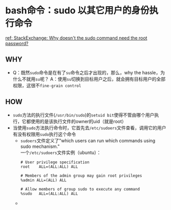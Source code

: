 # bash命令：sudo 以其它用户的身份执行命令
[ref: StackExchange: Why doesn't the sudo command need the root password?](https://unix.stackexchange.com/questions/150718/why-doesnt-the-sudo-command-need-the-root-password#comment354577_151272)  


## WHY  
- Q：既然`sudo`命令是在有了`su`命令之后才出现的，那么，why the hassle，为什么不就用`su`呢？ 
  A：使用`su`切换到目标用户之后，就会拥有目标用户的全部权限，这很不`fine-grain control`  
## HOW 
- `sudo`方法的执行文件(`/usr/bin/sudo`)的`setuid bit`使得不管由哪个用户执行，它都使用的是该执行文件的owner的uid（就是root）  
- 当使用`sudo`方法执行命令时，它首先去`/etc/sudoers`文件查看，调用它的用户有没有权限用`sudo`执行这个命令  
  - `sudoers`文件定义了"which users can run which commands using sudo mechanism."  
    一个`/etc/sudoers`文件实例（ubuntu）：  
    ```sudoers
    # User privilege specification
    root    ALL=(ALL:ALL) ALL

    # Members of the admin group may gain root privileges
    %admin ALL=(ALL) ALL

    # Allow members of group sudo to execute any command
    %sudo   ALL=(ALL:ALL) ALL
    ```
  - 
  
